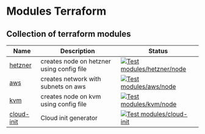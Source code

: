 # Modules Terraform

## Collection of terraform modules

|Name|Description|Status|
|---|---|---|
|[hetzner](https://github.com/labrats-work/modules-terraform/tree/main/modules/hetzner/node)|creates node on hetzner using config file|[![Test modules/hetzner/node](https://github.com/labrats-work/modules-terraform/actions/workflows/test-hetzner.yml/badge.svg)](https://github.com/labrats-work/modules-terraform/actions/workflows/test-hetzner.yml)|
|[aws](https://github.com/labrats-work/modules-terraform/tree/main/modules/aws/node)|creates network with subnets on aws|[![Test modules/aws/node](https://github.com/labrats-work/modules-terraform/actions/workflows/test-aws.yml/badge.svg)](https://github.com/labrats-work/modules-terraform/actions/workflows/test-aws.yml)|
|[kvm](https://github.com/labrats-work/modules-terraform/tree/main/modules/kvm/node)|creates node on kvm using config file|[![Test modules/kvm/node](https://github.com/labrats-work/modules-terraform/actions/workflows/test-kvm.yml/badge.svg)](https://github.com/labrats-work/modules-terraform/actions/workflows/test-kvm.yml)|
|[cloud-init](https://github.com/labrats-work/modules-terraform/tree/main/modules/cloud-init)|Cloud init generator|[![Test modules/cloud-init](https://github.com/labrats-work/modules-terraform/actions/workflows/test-cloud-init.yml/badge.svg)](https://github.com/labrats-work/modules-terraform/actions/workflows/test-cloud-init.yml)|
